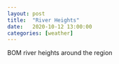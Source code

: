 ```yaml
---
layout: post
title:  "River Heights"
date:   2020-10-12 13:00:00
categories: [weather]
---
```


<p>BOM river heights around the region</p>
<table class="region-list tab-pics large"></table>


<script>
    // see: http://www.bom.gov.au/australia/meteye/search.php?q=
    var regions = [
        {
            link: "http://www.bom.gov.au/fwo/IDV67202/IDV67202.584029.png",
            name: "Cann R U/S Cann R Offtake"
            },
         {
            link: "http://www.bom.gov.au/fwo/IDV67202/IDV67202.084128.png",
            name: "Cann R at Chandlers Ck"
            },
         {
            link: "http://www.bom.gov.au/fwo/IDV67202/IDV67202.084127.png",
            name: "Cann R at Weeragua"
            },
         {
            link: "http://www.bom.gov.au/fwo/IDV67202/IDV67202.584026.png",
            name: "Bemm R at Princes Highway"
            },
         {
            link: "http://www.bom.gov.au/fwo/IDV67202/IDV67202.584028.png",
            name: "Bemm R U/S of Pumphouse"
            },
         {
            link: "http://www.bom.gov.au/fwo/IDV67202/IDV67202.584007.png",
            name: "Genoa R at The Gorge"
            },
         {
            link: "http://www.bom.gov.au/fwo/IDV67202/IDV67202.584011.png",
            name: "Snowy R at Orbost"
            },
         {
            link: "http://www.bom.gov.au/fwo/IDV67202/IDV67202.584027.png",
            name: "Brodribb R at Sardine Ck"
            },
         {
            link: "http://www.bom.gov.au/fwo/IDV67202/IDV67202.084126.png",
            name: "Snowy R at McKillops Bridge"
            },
         {
            link: "http://www.bom.gov.au/fwo/IDV67202/IDV67202.570020.png",
            name: "Bombala R at Bombala"
            },
     ];
     
     var target=document.querySelectorAll(".region-list")[0];
     var ext = "http://www.bom.gov.au/vic/flood/east_gippsland.shtml";
     
        for (i=0; i < regions.length; i++) {                
            console.log(regions[i]);
        var ref = document.createElement("a");
        var txt = document.createElement("span");
        var holder = document.createElement("div");
        var panel = document.createElement("img");

        panel.setAttribute("src", regions[i]['link']);
        ref.setAttribute("href", ext);
        ref.setAttribute("target", "_blank");
        txt.innerHTML =  regions[i]['name'];
        
        target.appendChild(holder);
        holder.appendChild(ref);
        ref.appendChild(panel);
        ref.appendChild(txt);
    };
            </script>